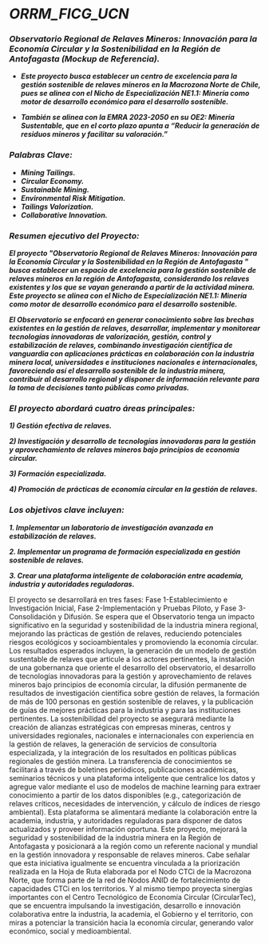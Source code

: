 # **_ORRM_FICG_UCN_**

### **_Observatorio Regional de Relaves Mineros: Innovación para la Economía Circular y la Sostenibilidad en la Región de Antofagasta (Mockup de Referencia)._**

- **_Este proyecto busca establecer un centro de excelencia para la gestión sostenible de relaves mineros en la Macrozona Norte de Chile, pues se alinea con el Nicho de Especialización NE1.1: Minería como motor de desarrollo económico para el desarrollo sostenible._**

- **_También se alinea con la EMRA 2023-2050 en su OE2: Minería Sustentable, que en el corto plazo apunta a “Reducir la generación de residuos mineros y facilitar su valoración.”_**

### **_Palabras Clave:_**

- **_Mining Tailings._**
- **_Circular Economy._**
- **_Sustainable Mining._**
- **_Environmental Risk Mitigation._**
- **_Tailings Valorization._**
- **_Collaborative Innovation._**

 ### **_Resumen ejecutivo del Proyecto:_**

**_El proyecto "Observatorio Regional de Relaves Mineros: Innovación para la Economía Circular y la Sostenibilidad en la Región de Antofagasta " busca establecer un espacio de excelencia para la gestión sostenible de relaves mineros en la región de Antofagasta, considerando los relaves existentes y los que se vayan generando a partir de la actividad minera. Este proyecto se alinea con el Nicho de Especialización NE1.1: Minería como motor de desarrollo económico para el desarrollo sostenible._**

**_El Observatorio se enfocará en generar conocimiento sobre las brechas existentes en la gestión de relaves, desarrollar, implementar y monitorear tecnologías innovadoras de valorización, gestión, control y estabilización de relaves, combinando investigación científica de vanguardia con aplicaciones prácticas en  colaboración con la industria minera local, universidades e  instituciones nacionales e internacionales, favoreciendo así el desarrollo sostenible de la industria minera, contribuir al desarrollo regional y disponer de información relevante para la toma de decisiones tanto públicas como privadas._**
        
### **_El proyecto abordará cuatro áreas principales:_**

**_1) Gestión efectiva de relaves._**

**_2) Investigación y desarrollo de  tecnologías innovadoras para la gestión y aprovechamiento de relaves mineros bajo principios de economía circular._**

**_3) Formación especializada._**

**_4) Promoción de prácticas de economía circular en la gestión de relaves._**

### **_Los objetivos clave incluyen:_** 

**_1. Implementar un laboratorio de investigación avanzada en estabilización de relaves._**
 
**_2. Implementar un programa de formación especializada en gestión sostenible de relaves._**

**_3. Crear una plataforma inteligente de colaboración entre academia, industria y autoridades reguladoras._**
 
El proyecto se desarrollará en tres fases: Fase 1-Establecimiento e Investigación Inicial, Fase 2-Implementación y Pruebas Piloto, y Fase 3- Consolidación y Difusión. 
       Se espera que el Observatorio tenga un impacto significativo en la seguridad y sostenibilidad de la industria minera regional, mejorando las prácticas de gestión de relaves, reduciendo potenciales riesgos ecológicos y socioambientales y promoviendo la economía circular. 
       Los resultados esperados incluyen, la generación de un modelo de gestión sustentable de relaves que articule a los actores pertinentes, la instalación de una gobernanza que oriente el desarrollo del observatorio, el desarrollo de tecnologías innovadoras para la gestión y aprovechamiento de relaves mineros bajo principios de economía circular, la difusión permanente de resultados de investigación científica sobre gestión de relaves, la formación de más de 100 personas en gestión sostenible de relaves, y la  publicación de guías de mejores prácticas para la industria y para las instituciones pertinentes. 
       La sostenibilidad del proyecto se asegurará mediante la creación de alianzas estratégicas con empresas mineras, centros y universidades regionales, nacionales e internacionales con experiencia en la gestión de relaves, la generación de servicios de consultoría especializada, y la integración de los resultados en políticas públicas regionales de gestión minera. La transferencia de conocimientos se facilitará a través de boletines periódicos, publicaciones académicas, seminarios técnicos y una plataforma inteligente que centralice los datos y agregue valor mediante el uso de modelos de machine learning para extraer conocimiento a partir de los datos disponibles (e.g., categorización de relaves críticos, necesidades de intervención, y cálculo de índices de riesgo ambiental). Esta plataforma se alimentará mediante la colaboración entre la academia, industria, y autoridades reguladoras para disponer de datos actualizados y proveer información oportuna.
       Este proyecto, mejorará la seguridad y sostenibilidad de la industria minera en la Región de Antofagasta y posicionará a la región como un referente nacional y mundial en la gestión innovadora y responsable de relaves mineros.
       Cabe señalar que esta iniciativa igualmente se encuentra vinculada a la priorización realizada en la Hoja de Ruta elaborada por el Nodo CTCi de la Macrozona Norte, que forma parte de la red de Nodos ANID de fortalecimiento de capacidades CTCi en los territorios. Y al mismo tiempo proyecta sinergias importantes con el Centro Tecnológico de Economía Circular (CircularTec), que se encuentra impulsando la investigación, desarrollo e innovación colaborativa entre la industria, la academia, el Gobierno y el territorio, con miras a potenciar la transición hacia la economía circular, generando valor económico, social y medioambiental.  
